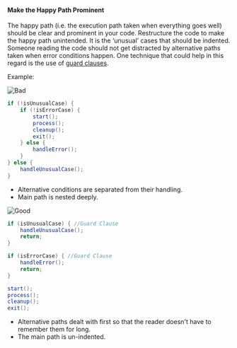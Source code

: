 <link rel="stylesheet" href="{{baseUrl}}/css/textbook.css">

<div class="website-content">

<div id="title">

#### Make the Happy Path Prominent

</div>

<div id="body">

The happy path (i.e. the execution path taken when everything goes well) should be clear and prominent in your code. Restructure the code to make the happy path unintended. It is the ‘unusual’ cases that should be indented. Someone reading the code should not get distracted by alternative paths taken when error conditions happen. One technique that could help in this regard is the use of [guard clauses](http://wiki.c2.com/?GuardClause).

<tip-box>

Example:

![][Bad]
```java
if (!isUnusualCase) {
    if (!isErrorCase) {
        start();
        process();
        cleanup();
        exit();
    } else {
        handleError();
    }
} else {
    handleUnusualCase();
}
```

* Alternative conditions are separated from their handling.
* Main path is nested deeply.

![][Good]
```java
if (isUnusualCase) { //Guard Clause
    handleUnusualCase();
    return;
}

if (isErrorCase) { //Guard Clause
    handleError();
    return;
}

start();
process();
cleanup();
exit();
```

* Alternative paths dealt with first so that the reader doesn't have to remember them for long.
* The main path is un-indented.

</tip-box>

[Bad]: ../../../images/Bad.png "Bad"
[Good]: ../../../images/Good.png "Good"

</div>

</div>
